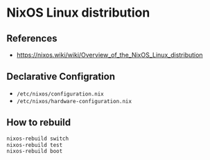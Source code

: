 # NixOS Linux distribution

## References

- <https://nixos.wiki/wiki/Overview_of_the_NixOS_Linux_distribution>

## Declarative Configration

- `/etc/nixos/configuration.nix`
- `/etc/nixos/hardware-configuration.nix`

## How to rebuild

```bash
nixos-rebuild switch
nixos-rebuild test
nixos-rebuild boot
```

